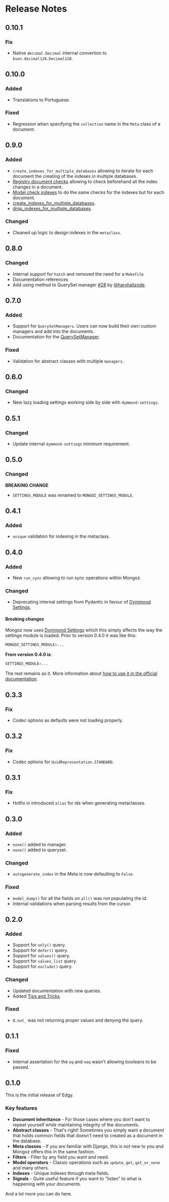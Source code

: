 # Release Notes

## 0.10.1

### Fix

- Native `decimal.Decimal` internal convertion to `bson.decimal128.Decimal128`.

## 0.10.0

### Added

- Translations to Portuguese.

### Fixed

- Regression when specifying the `collection` name in the `Meta` class of a document.

## 0.9.0

### Added

- `create_indexes_for_multiple_databases` allowing to iterate for each document
the creating of the indexes in multiple databases.
- [Registry document checks](./registry.md#run-some-document-checks) allowing to check beforehand all the
index changes in a document.
- [Model check indexes](./documents.md#document-checks) to do the same checks for the indexes but for each document.
- [create_indexes_for_multiple_databases](./documents.md#create-indexes-for-multiple-databases).
- [drop_indexes_for_multiple_databases](./documents.md#drop-indexes-for-multiple-databases).

### Changed

- Cleaned up logic to design indexes in the `metaclass`.

## 0.8.0

### Changed

- Internal support for `hatch` and removed the need for a `Makefile`
- Documentation references
- Add using method to QuerySet manager [#28](https://github.com/dymmond/mongoz/pull/28) by [@harshalizode](https://github.com/harshalizode).

## 0.7.0

### Added

- Support for `QuerySetManagers`. Users can now build their own custom managers
and add into the documents.
- Documentation for the [QuerySetManager](./managers.md).

### Fixed

- Validation for abstract classes with multiple `managers`.

## 0.6.0

### Changed

- New lazy loading settings working side by side with `dymmond-settings`.

## 0.5.1

### Changed

- Update internal `dymmond-settings` minimum requirement.

## 0.5.0

### Changed

**BREAKING CHANGE**

- `SETTINGS_MODULE` was renamed to `MONGOZ_SETTINGS_MODULE`.

## 0.4.1

### Added

- `unique` validation for indexing in the metaclass.

## 0.4.0

### Added

- New `run_sync` allowing to run sync operations within Mongoz.

### Changed

- Deprecating internal settings from Pydantic in favour of [Dymmond Settings](https://settings.dymmond.com).

#### Breaking changes

Mongoz now uses  [Dymmond Settings](https://settings.dymmond.com) which this simply affects the way the
settings module is loaded. Prior to version 0.4.0 it was like this:

```python
MONGOZ_SETTINGS_MODULE=...
```

**From version 0.4.0 is**:

```python
SETTINGS_MODULE=...
```

The rest remains as it. More information about [how to use it in the official documentation](https://settings.dymmond.com/#how-to-use-it_1).

## 0.3.3

### Fix

- Codec options as defaults were not loading properly.

## 0.3.2

### Fix

- Codec options for `UuidRepresentation.STANDARD`.

## 0.3.1

### Fix

- Hotfix in introduced `alias` for ids when generating metaclasses.

## 0.3.0

### Added

- `none()` added to manager.
- `none()` added to queryset.

### Changed

- `autogenerate_index` in the Meta is now defaulting to `False`.

### Fixed

- `model_dump()` for all the fields on `all()` was not populating the id.
- Internal validations when parsing results from the cursor.

## 0.2.0

### Added

- Support for `only()` query.
- Support for `defer()` query.
- Support for `values()` query.
- Support for `values_list` query.
- Support for `exclude()` query.

### Changed

- Updated documentation with new queries.
- Added [Tips and Tricks](./tips-and-tricks.md).

### Fixed

- `Q.not_` was not returning proper values and denying the query.

## 0.1.1

### Fixed

- Internal assertation for the `eq` and `neq` wasn't allowing booleans to be passed.

## 0.1.0

This is the initial release of Edgy.

### Key features

* **Document inheritance** - For those cases where you don't want to repeat yourself while maintaining integrity of the documents.
* **Abstract classes** - That's right! Sometimes you simply want a document that holds common fields that doesn't need to created as
a document in the database.
* **Meta classes** - If you are familiar with Django, this is not new to you and Mongoz offers this in the same fashion.
* **Filters** - Filter by any field you want and need.
* **Model operators** - Classic operations such as `update`, `get`, `get_or_none` and many others.
* **Indexes** - Unique indexes through meta fields.
* **Signals** - Quite useful feature if you want to "listen" to what is happening with your documents.

And a lot more you can do here.
